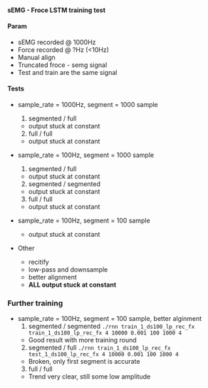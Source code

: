 #### sEMG - Froce LSTM training test

#### Param
* sEMG recorded @ 1000Hz
* Force recorded @ ?Hz (<10Hz)
* Manual align
* Truncated froce - semg signal
* Test and train are the same signal


#### Tests
* sample_rate = 1000Hz, segment = 1000 sample
  1. segmented / full
    * output stuck at constant
  2. full / full
    * output stuck at constant
* sample_rate = 100Hz, segment = 1000 sample 
  1. segmented / full
    * output stuck at constant
  2. segmented / segmented
    * output stuck at constant    
  3. full / full
    * output stuck at constant    
* sample_rate = 100Hz, segment = 100 sample 
  * output stuck at constant

* Other
  * recitify
  * low-pass and downsample
  * better alignment
  * **ALL output stuck at constant**


### Further training
* sample_rate = 100Hz, segment = 100 sample, better alginment
  1. segmented / segmented `./rnn train_1_ds100_lp_rec_fx train_1_ds100_lp_rec_fx 4 10000 0.001 100 1000 4`
    * Good result with more training round
  2. segmented / full `./rnn train_1_ds100_lp_rec_fx test_1_ds100_lp_rec_fx 4 10000 0.001 100 1000 4`
    * Broken, only first segment is accurate
  3. full / full
    * Trend very clear, still some low amplitude
